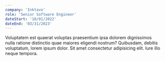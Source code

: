 ```yaml
---
company: 'Inktavo'
role: 'Senior Software Engineer'
dateStart: '10/01/2022'
dateEnd: '03/31/2023'
---
```


Voluptatem est quaerat voluptas praesentium ipsa dolorem dignissimos nulla ratione distinctio quae maiores eligendi nostrum? Quibusdam, debitis voluptatum, lorem ipsum dolor. Sit amet consectetur adipisicing elit. Iure illo neque tempora.

